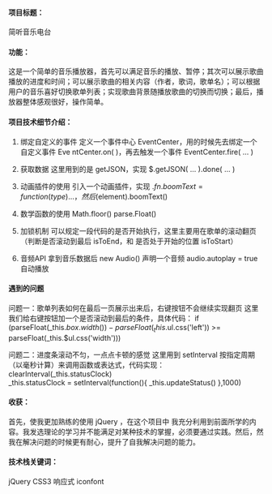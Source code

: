 #### 项目标题：
简听音乐电台

#### 功能：
这是一个简单的音乐播放器，首先可以满足音乐的播放、暂停；其次可以展示歌曲播放的进度和时间；可以展示歌曲的相关内容（作者，歌词，歌单名）；可以根据用户的音乐喜好切换歌单列表；实现歌曲背景随播放歌曲的切换而切换；最后，播放器整体感观很好，操作简单。

#### 项目技术细节介绍：
1. 绑定自定义的事件
定义一个事件中心 EventCenter，用的时候先去绑定一个自定义事件 Eve ntCenter.on( )，再去触发一个事件 EventCenter.fire( ... )

2. 获取数据
这里用到的是 getJSON，实现 $.getJSON( ... ).done( ... )

3. 动画插件的使用
引入一个动画插件，实现 $.fn.boomText = function(type){ ... }，然后$(element).boomText()

4. 数学函数的使用
Math.floor()
parse.Float()

5. 加锁机制
可以规定一段代码的是否开始执行，这里主要用在歌单的滚动翻页（判断是否滚动到最后 isToEnd，和 是否处于开始的位置 isToStart）

6. 音频API
拿到音乐数据后
new Audio() 声明一个音频
audio.autoplay = true 自动播放

#### 遇到的问题
问题一：歌单列表如何在最后一页展示出来后，右键按钮不会继续实现翻页
    这里我们给右键按钮加一个是否滚动到最后的条件，具体代码：
    if (parseFloat(_this.$box.width()) - parseFloat(_this.$ul.css('left')) >= parseFloat(_this.$ul.css('width')))

问题二：进度条滚动不匀，一点点卡顿的感觉
    这里用到 setInterval 按指定周期（以毫秒计算）来调用函数或表达式，代码实现：
        clearInterval(_this.statusClock)  
        _this.statusClock = setInterval(function(){
            _this.updateStatus()
        },1000)

#### 收获：
首先，使我更加熟练的使用 jQuery ，在这个项目中 我充分利用到前面所学的内容。我发选理论的学习并不能满足对某种技术的掌握，必须要通过实践。然后，然我在解决问题的时候更有耐心，提升了自我解决问题的能力。

#### 技术栈关键词：
jQuery
CSS3
响应式
iconfont
